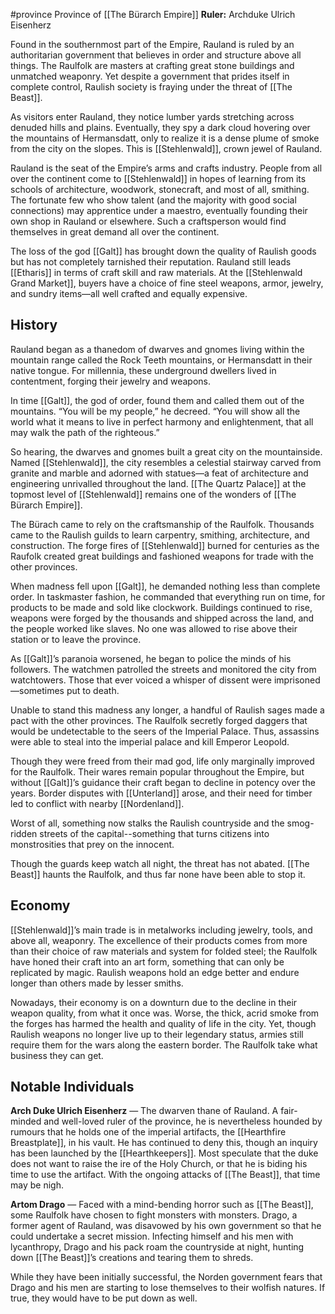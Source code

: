 #province 
Province of [[The Bürarch Empire]]
**Ruler:** Archduke Ulrich Eisenherz

Found in the southernmost part of the Empire, Rauland is ruled by an authoritarian
government that believes in order and structure above all things. The Raulfolk are masters at crafting great stone buildings and unmatched weaponry. Yet despite a government that prides itself in complete control, Raulish society is fraying under the threat of [[The Beast]].

As visitors enter Rauland, they notice lumber yards stretching across denuded hills and plains. Eventually, they spy a dark cloud hovering over the mountains of Hermansdatt, only to realize it is a dense plume of smoke from the city on the slopes. This is [[Stehlenwald]], crown jewel of Rauland.

Rauland is the seat of the Empire’s arms and crafts industry. People from all over the continent come to [[Stehlenwald]] in hopes of learning from its schools of architecture, woodwork, stonecraft, and most of all, smithing. The fortunate few who show talent (and the majority with good social connections) may apprentice under a maestro, eventually founding their own shop in Rauland or elsewhere. Such a craftsperson would find themselves in great demand all over the continent.

The loss of the god [[Galt]] has brought down the quality of Raulish goods but has not completely tarnished their reputation. Rauland still leads [[Etharis]] in terms of craft skill and raw materials. At the [[Stehlenwald Grand Market]], buyers have a choice of fine steel weapons, armor, jewelry, and sundry items—all well crafted and equally expensive.

## History
Rauland began as a thanedom of dwarves and gnomes living within the mountain range called the Rock Teeth mountains, or Hermansdatt in their native tongue. For millennia, these underground dwellers lived in contentment, forging their jewelry and weapons.

In time [[Galt]], the god of order, found them and called them out of the mountains. “You will be my people,” he decreed. “You will show all the world what it means to live in perfect harmony and enlightenment, that all may walk the path of the righteous.”

So hearing, the dwarves and gnomes built a great city on the mountainside. Named [[Stehlenwald]], the city resembles a celestial stairway carved from granite and marble and adorned with statues—a feat of architecture and engineering unrivalled throughout the land. [[The Quartz Palace]] at the topmost level of [[Stehlenwald]] remains one of the wonders of [[The Bürarch Empire]].

The Bürach came to rely on the craftsmanship of the Raulfolk. Thousands came to the Raulish guilds to learn carpentry, smithing, architecture, and construction. The forge fires of [[Stehlenwald]] burned for centuries as the Raufolk created great buildings and fashioned weapons for trade with the other provinces.

When madness fell upon [[Galt]], he demanded nothing less than complete order. In taskmaster fashion, he commanded that everything run on time, for products to be made and sold like clockwork. Buildings continued to rise, weapons were forged by the thousands and shipped across the land, and the people worked like slaves. No one was allowed to rise above their station or to leave the province.

As [[Galt]]’s paranoia worsened, he began to police the minds of his followers. The watchmen patrolled the streets and monitored the city from watchtowers. Those that ever voiced a whisper of dissent were imprisoned—sometimes put to death.

Unable to stand this madness any longer, a handful of Raulish sages made a pact with the other provinces. The Raulfolk secretly forged daggers that would be undetectable to the seers of the Imperial Palace. Thus, assassins were able to steal into the imperial palace and kill Emperor Leopold.

Though they were freed from their mad god, life only marginally improved for the Raulfolk. Their wares remain popular throughout the Empire, but without [[Galt]]’s guidance their craft began to decline in potency over the years. Border disputes with [[Unterland]] arose, and their need for timber led to conflict with nearby [[Nordenland]].

Worst of all, something now stalks the Raulish countryside and the smog-ridden streets of the capital--something that turns citizens into monstrosities that prey on the innocent.

Though the guards keep watch all night, the threat has not abated. [[The Beast]] haunts the Raulfolk, and thus far none have been able to stop it.

## Economy
[[Stehlenwald]]’s main trade is in metalworks including jewelry, tools, and above all, weaponry. The excellence of their products comes from more than their choice of raw materials and system for folded steel; the Raulfolk have honed their craft into an art form, something that can only be replicated by magic. Raulish weapons hold an edge better and endure longer than others made by lesser smiths.

Nowadays, their economy is on a downturn due to the decline in their weapon quality, from what it once was. Worse, the thick, acrid smoke from the forges has harmed the health and quality of life in the city. Yet, though Raulish weapons no longer live up to their legendary status, armies still require them for the wars along the eastern border. The Raulfolk take what business they can get.

## Notable Individuals
**Arch Duke Ulrich Eisenherz** — The dwarven thane of Rauland. A fair-minded and well-loved ruler of the province, he is nevertheless hounded by rumours that he holds one of the imperial artifacts, the [[Hearthfire Breastplate]], in his vault. He has continued to deny this, though an inquiry has been launched by the [[Hearthkeepers]]. Most speculate that the duke does not want to raise the ire of the Holy Church, or that he is biding his time to use the artifact. With the ongoing attacks of [[The Beast]], that time may be nigh.

**Artom Drago** — Faced with a mind-bending horror such as [[The Beast]], some Raulfolk have chosen to fight monsters with monsters. Drago, a former agent of Rauland, was disavowed by his own government so that he could undertake a secret mission. Infecting himself and his men with lycanthropy, Drago and his pack roam the countryside at night, hunting down [[The Beast]]’s creations and tearing them to shreds.

While they have been initially successful, the Norden government fears that Drago and his men are starting to lose themselves to their wolfish natures. If true, they would have to be put
down as well.